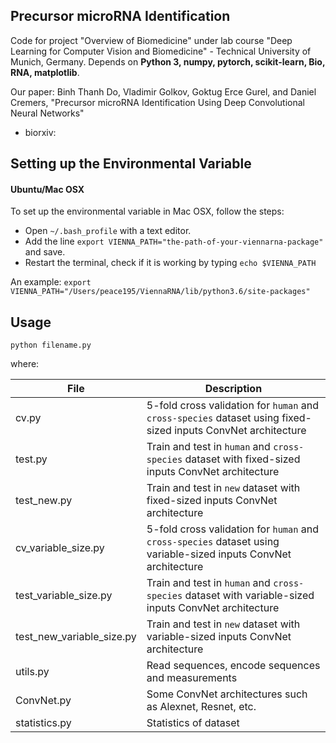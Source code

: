 ## Precursor microRNA Identification

Code for project "Overview of Biomedicine" under lab course "Deep Learning for Computer Vision and Biomedicine" - Technical University of Munich, Germany. Depends on **Python 3, numpy, pytorch, scikit-learn, Bio, RNA, matplotlib**.

Our paper: Binh Thanh Do, Vladimir Golkov, Goktug Erce Gurel, and Daniel Cremers, "Precursor microRNA Identification Using Deep Convolutional Neural Networks"

* biorxiv: 

## Setting up the Environmental Variable

#### Ubuntu/Mac OSX
To set up the environmental variable in Mac OSX, follow the steps:
- Open `~/.bash_profile` with a text editor.
- Add the line `export VIENNA_PATH="the-path-of-your-viennarna-package"` and save.
- Restart the terminal, check if it is working by typing `echo $VIENNA_PATH`

An example: `export VIENNA_PATH="/Users/peace195/ViennaRNA/lib/python3.6/site-packages"`

## Usage
	
	python filename.py

where:

File | Description
-----|------------
cv.py| 5-fold cross validation for `human` and `cross-species` dataset using fixed-sized inputs ConvNet architecture
test.py | Train and test in `human` and `cross-species` dataset with fixed-sized inputs ConvNet architecture
test_new.py| Train and test in `new` dataset with fixed-sized inputs ConvNet architecture
cv_variable_size.py| 5-fold cross validation for `human` and `cross-species` dataset using variable-sized inputs ConvNet architecture
test_variable_size.py| Train and test in `human` and `cross-species` dataset with variable-sized inputs ConvNet architecture
test_new_variable_size.py| Train and test in `new` dataset with variable-sized inputs ConvNet architecture
utils.py| Read sequences, encode sequences and measurements
ConvNet.py| Some ConvNet architectures such as Alexnet, Resnet, etc.
statistics.py| Statistics of dataset
